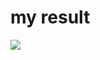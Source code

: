 # my result
<img src="https://user-images.githubusercontent.com/33628588/100646676-aa8b8480-3381-11eb-87d9-a05e2595d6db.png">
